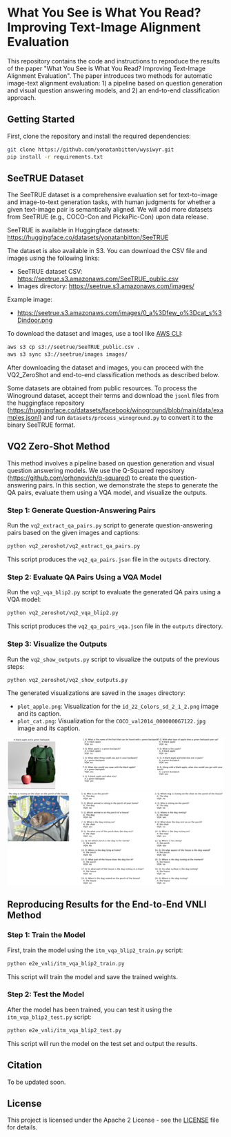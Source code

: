 # What You See is What You Read? Improving Text-Image Alignment Evaluation

This repository contains the code and instructions to reproduce the results of the paper "What You See is What You Read? Improving Text-Image Alignment Evaluation". The paper introduces two methods for automatic image-text alignment evaluation: 1) a pipeline based on question generation and visual question answering models, and 2) an end-to-end classification approach.

## Getting Started

First, clone the repository and install the required dependencies:

```bash
git clone https://github.com/yonatanbitton/wysiwyr.git
pip install -r requirements.txt
```

## SeeTRUE Dataset

The SeeTRUE dataset is a comprehensive evaluation set for text-to-image and image-to-text generation tasks, with human judgments for whether a given text-image pair is semantically aligned. 
We will add more datasets from SeeTRUE (e.g., COCO-Con and PickaPic-Con) upon data release.

SeeTRUE is available in Huggingface datasets: https://huggingface.co/datasets/yonatanbitton/SeeTRUE

The dataset is also available in S3. You can download the CSV file and images using the following links:

- SeeTRUE dataset CSV: https://seetrue.s3.amazonaws.com/SeeTRUE_public.csv
- Images directory: https://seetrue.s3.amazonaws.com/images/

Example image:

- https://seetrue.s3.amazonaws.com/images/0_a%3Dfew_o%3Dcat_s%3Dindoor.png

To download the dataset and images, use a tool like [AWS CLI](https://aws.amazon.com/cli/):

```bash
aws s3 cp s3://seetrue/SeeTRUE_public.csv .
aws s3 sync s3://seetrue/images images/
```

After downloading the dataset and images, you can proceed with the VQ2_ZeroShot and end-to-end classification methods as described below.

Some datasets are obtained from public resources. To process the Winoground dataset, accept their terms and download the `jsonl` files from the huggingface repository (https://huggingface.co/datasets/facebook/winoground/blob/main/data/examples.jsonl) and run `datasets/process_winoground.py` to convert it to the binary SeeTRUE format.

## VQ2 Zero-Shot Method

This method involves a pipeline based on question generation and visual question answering models. We use the Q-Squared repository (https://github.com/orhonovich/q-squared) to create the question-answering pairs. In this section, we demonstrate the steps to generate the QA pairs, evaluate them using a VQA model, and visualize the outputs.

### Step 1: Generate Question-Answering Pairs

Run the `vq2_extract_qa_pairs.py` script to generate question-answering pairs based on the given images and captions:

```bash
python vq2_zeroshot/vq2_extract_qa_pairs.py
```

This script produces the `vq2_qa_pairs.json` file in the `outputs` directory.

### Step 2: Evaluate QA Pairs Using a VQA Model

Run the `vq2_vqa_blip2.py` script to evaluate the generated QA pairs using a VQA model:

```bash
python vq2_zeroshot/vq2_vqa_blip2.py
```

This script produces the `vq2_qa_pairs_vqa.json` file in the `outputs` directory.

### Step 3: Visualize the Outputs

Run the `vq2_show_outputs.py` script to visualize the outputs of the previous steps:

```bash
python vq2_zeroshot/vq2_show_outputs.py
```

The generated visualizations are saved in the `images` directory:

- `plot_apple.png`: Visualization for the `id_22_Colors_sd_2_1_2.png` image and its caption.
- `plot_cat.png`: Visualization for the `COCO_val2014_000000067122.jpg` image and its caption.

![Apple Visualization](./vq2_zeroshot/images/plot_apple.png)
![Cat Visualization](./vq2_zeroshot/images/plot_cat.png)

## Reproducing Results for the End-to-End VNLI Method

### Step 1: Train the Model

First, train the model using the `itm_vqa_blip2_train.py` script:

```bash
python e2e_vnli/itm_vqa_blip2_train.py
`````
This script will train the model and save the trained weights.

### Step 2: Test the Model

After the model has been trained, you can test it using the `itm_vqa_blip2_test.py` script:

```bash
python e2e_vnli/itm_vqa_blip2_test.py
````

This script will run the model on the test set and output the results.

## Citation
To be updated soon. 

## License
This project is licensed under the Apache 2 License - see the [LICENSE](LICENSE.txt) file for details.
